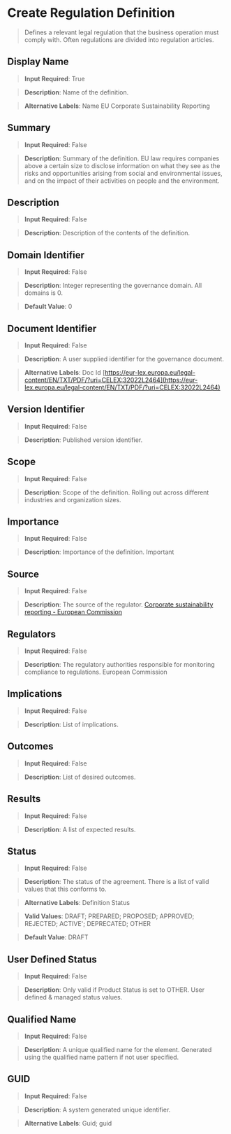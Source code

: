 # **Create Regulation Definition**
>	Defines a relevant legal regulation that the business operation must comply with. Often regulations are divided into regulation articles.

## **Display Name**
>	**Input Required**: True

>	**Description**: Name of the  definition.

>	**Alternative Labels**: Name
EU Corporate Sustainability Reporting

## **Summary**
>	**Input Required**: False

>	**Description**: Summary of the definition.
EU law requires companies above a certain size to disclose information on what they see as the risks and opportunities arising from social and environmental issues, and on the impact of their activities on people and the environment.

## **Description**
>	**Input Required**: False

>	**Description**: Description of the contents of the definition.


## **Domain Identifier**
>	**Input Required**: False

>	**Description**: Integer representing the governance domain. All domains is 0.

>	**Default Value**: 0


## **Document Identifier**
>	**Input Required**: False

>	**Description**: A user supplied identifier for the governance document.

>	**Alternative Labels**: Doc Id
[https://eur-lex.europa.eu/legal-content/EN/TXT/PDF/?uri=CELEX:32022L2464](https://eur-lex.europa.eu/legal-content/EN/TXT/PDF/?uri=CELEX:32022L2464)
## **Version Identifier**
>	**Input Required**: False

>	**Description**: Published  version identifier.


## **Scope**
>	**Input Required**: False

>	**Description**: Scope of the definition.
Rolling out across different industries and organization sizes.
## **Importance**
>	**Input Required**: False

>	**Description**: Importance of the definition.
Important 

## **Source**
>	**Input Required**: False

>	**Description**: The source of the regulator.
[Corporate sustainability reporting - European Commission](https://finance.ec.europa.eu/capital-markets-union-and-financial-markets/company-reporting-and-auditing/company-reporting/corporate-sustainability-reporting_en)

## **Regulators**
>	**Input Required**: False

>	**Description**: The regulatory authorities responsible for monitoring compliance to regulations.
European Commission

## **Implications**
>	**Input Required**: False

>	**Description**: List of implications.


## **Outcomes**
>	**Input Required**: False

>	**Description**: List of desired outcomes.


## **Results**
>	**Input Required**: False

>	**Description**: A list of expected results.


## **Status**
>	**Input Required**: False

>	**Description**: The status of the agreement. There is a list of valid values that this conforms to.

>	**Alternative Labels**: Definition Status

>	**Valid Values**: DRAFT; PREPARED; PROPOSED; APPROVED; REJECTED; ACTIVE'; DEPRECATED; OTHER

>	**Default Value**: DRAFT


## **User Defined Status**
>	**Input Required**: False

>	**Description**: Only valid if Product Status is set to OTHER. User defined & managed status values.


## **Qualified Name**
>	**Input Required**: False

>	**Description**: A unique qualified name for the element. Generated using the qualified name pattern  if not user specified.


## **GUID**
>	**Input Required**: False

>	**Description**: A system generated unique identifier.

>	**Alternative Labels**: Guid; guid

